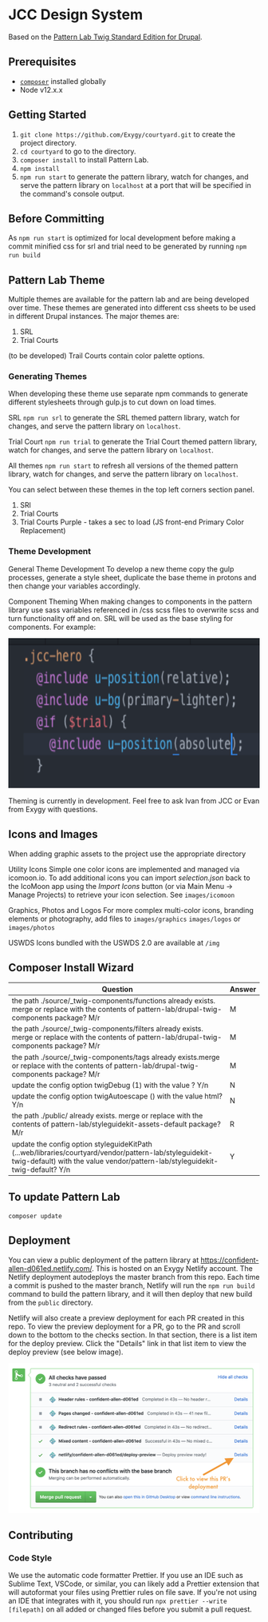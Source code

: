 # JCC Design System

Based on the [Pattern Lab Twig Standard Edition for Drupal](https://github.com/pattern-lab/edition-php-drupal-standard).

## Prerequisites

- [`composer`](https://getcomposer.org) installed globally
- Node v12.x.x

## Getting Started

1. `git clone https://github.com/Exygy/courtyard.git` to create the project directory.
2. `cd courtyard` to go to the directory.
3. `composer install` to install Pattern Lab.
4. `npm install`
5. `npm run start` to generate the pattern library, watch for changes, and serve the pattern library on `localhost` at a port that will be specified in the command's console output.

## Before Committing

As `npm run start` is optimized for local development before making a commit minified css for srl and trial need to be generated by running `npm run build`

## Pattern Lab Theme

Multiple themes are available for the pattern lab and are being developed over time. These themes are generated into different css sheets to be used in different Drupal instances.
The major themes are:

1. SRL
2. Trial Courts

(to be developed) Trail Courts contain color palette options.

### Generating Themes

When developing these theme use separate npm commands to generate different stylesheets through gulp.js to cut down on load times.

SRL
`npm run srl` to generate the SRL themed pattern library, watch for changes, and serve the pattern library on `localhost`.

Trial Court
`npm run trial` to generate the Trial Court themed pattern library, watch for changes, and serve the pattern library on `localhost`.

All themes
`npm run start` to refresh all versions of the themed pattern library, watch for changes, and serve the pattern library on `localhost`.

You can select between these themes in the top left corners section panel.

1. SRl
2. Trial Courts
3. Trial Courts Purple - takes a sec to load (JS front-end Primary Color Replacement)

### Theme Development

General Theme Development
To develop a new theme copy the gulp processes, generate a style sheet, duplicate the base theme in protons and then change your variables accordingly.

Component Theming
When making changes to components in the pattern library use sass variables referenced in /css scss files to overwrite scss and turn functionality off and on. SRL will be used as the base styling for components. For example:

<img src="./theming.png?raw=true" height="300" >

Theming is currently in development. Feel free to ask Ivan from JCC or Evan from Exygy with questions.

## Icons and Images

When adding graphic assets to the project use the appropriate directory

Utility Icons
Simple one color icons are implemented and managed via icomoon.io. To add additional icons you can import _selection.json_ back to the IcoMoon app using the _Import Icons_ button (or via Main Menu → Manage Projects) to retrieve your icon selection. See `images/icomoon`

Graphics, Photos and Logos
For more complex multi-color icons, branding elements or photography, add files to `images/graphics` `images/logos` or `images/photos`

USWDS
Icons bundled with the USWDS 2.0 are available at `/img`

## Composer Install Wizard

| Question                                                                                                                                                                                | Answer |
| --------------------------------------------------------------------------------------------------------------------------------------------------------------------------------------- | ------ |
| the path ./source/\_twig-components/functions already exists. merge or replace with the contents of pattern-lab/drupal-twig-components package? M/r                                     | M      |
| the path ./source/\_twig-components/filters already exists. merge or replace with the contents of pattern-lab/drupal-twig-components package? M/r                                       | M      |
| the path ./source/\_twig-components/tags already exists.merge or replace with the contents of pattern-lab/drupal-twig-components package? M/r                                           | M      |
| update the config option twigDebug (1) with the value ? Y/n                                                                                                                             | N      |
| update the config option twigAutoescape () with the value html? Y/n                                                                                                                     | N      |
| the path ./public/ already exists. merge or replace with the contents of pattern-lab/styleguidekit-assets-default package? M/r                                                          | R      |
| update the config option styleguideKitPath (...web/libraries/courtyard/vendor/pattern-lab/styleguidekit-twig-default) with the value vendor/pattern-lab/styleguidekit-twig-default? Y/n | Y      |

## To update Pattern Lab

    composer update

## Deployment

You can view a public deployment of the pattern library at https://confident-allen-d061ed.netlify.com/. This is hosted on an Exygy Netlify account. The Netlify deployment autodeploys the master branch from this repo. Each time a commit is pushed to the master branch, Netlify will run the `npm run build` command to build the pattern library, and it will then deploy that new build from the `public` directory.

Netlify will also create a preview deployment for each PR created in this repo. To view the preview deployment for a PR, go to the PR and scroll down to the bottom to the checks section. In that section, there is a list item for the deploy preview. Click the "Details" link in that list item to view the deploy preview (see below image).

<img src="./netlify-pr-deploy.png?raw=true" height="300" />

## Contributing

### Code Style

We use the automatic code formatter Prettier. If you use an IDE such as Sublime Text, VSCode, or similar, you can likely add a Prettier extension that will autoformat your files using Prettier rules on file save. If you're not using an IDE that integrates with it, you should run `npx prettier --write [filepath]` on all added or changed files before you submit a pull request.
